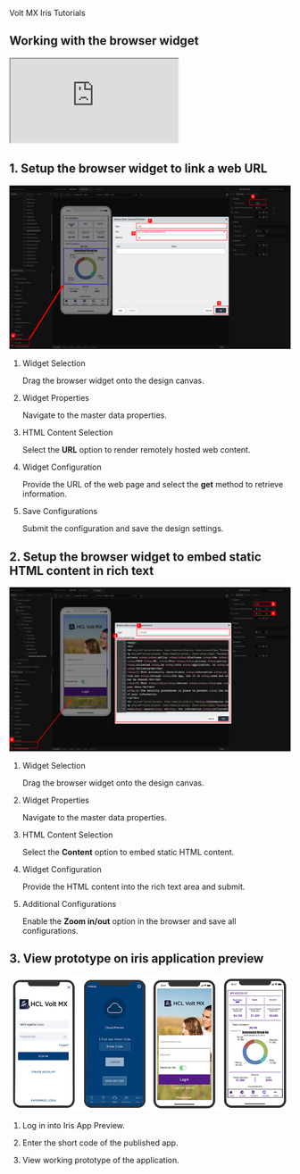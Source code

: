                              

Volt MX  Iris Tutorials

Working with the browser widget
-------------------------------

<div class="youtube-wrapper"><iframe src="https://www.youtube.com/embed/qI1gkD2GUvY" allowfullscreen=""></iframe></div>
  

1\. Setup the browser widget to link a web URL
----------------------------------------------

![](../Resources/Images/Browser1.png)

1.  Widget Selection
    
    Drag the browser widget onto the design canvas.
    
2.  Widget Properties
    
    Navigate to the master data properties.
    
3.  HTML Content Selection
    
    Select the **URL** option to render remotely hosted web content.
    
4.  Widget Configuration
    
    Provide the URL of the web page and select the **get** method to retrieve information.
    
5.  Save Configurations
    
    Submit the configuration and save the design settings.
    

  

2\. Setup the browser widget to embed static HTML content in rich text
----------------------------------------------------------------------

![](../Resources/Images/Browser2.png)

1.  Widget Selection
    
    Drag the browser widget onto the design canvas.
    
2.  Widget Properties
    
    Navigate to the master data properties.
    
3.  HTML Content Selection
    
    Select the **Content** option to embed static HTML content.
    
4.  Widget Configuration
    
    Provide the HTML content into the rich text area and submit.
    
5.  Additional Configurations
    
    Enable the **Zoom in/out** option in the browser and save all configurations.
    

3\. View prototype on iris application preview
----------------------------------------------------

![](../Resources/Images/FPimages.png)

1.  Log in into Iris App Preview.
    
2.  Enter the short code of the published app.
    
3.  View working prototype of the application.
    

